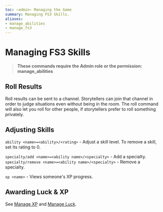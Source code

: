 ```yaml
---
toc: ~admin~ Managing the Game
summary: Managing FS3 Skills.
aliases:
- manage_abilities
- manage_fs3
---
```

# Managing FS3 Skills

> **These commands require the Admin role or the permission: manage\_abilities**

## Roll Results

Roll results can be sent to a channel.  Storytellers can join that channel in order to judge situations even without being in the room.  The roll command will also let you roll for other people, if storytellers prefer to roll something privately.

## Adjusting Skills

`ability <name>=<ability>/<rating>` - Adjust a skill level. To remove a skill, set its rating to 0.

`specialty/add <name>=<ability name>/<specialty>` - Add a specialty.
`specialty/remove <name>=<ability name>/<specialty>` - Remove a specialty.

`xp <name>` - Views someone's XP progress.

## Awarding Luck & XP

See [Manage XP](/help/manage_xp) and [Manage Luck](/help/manage_luck).
